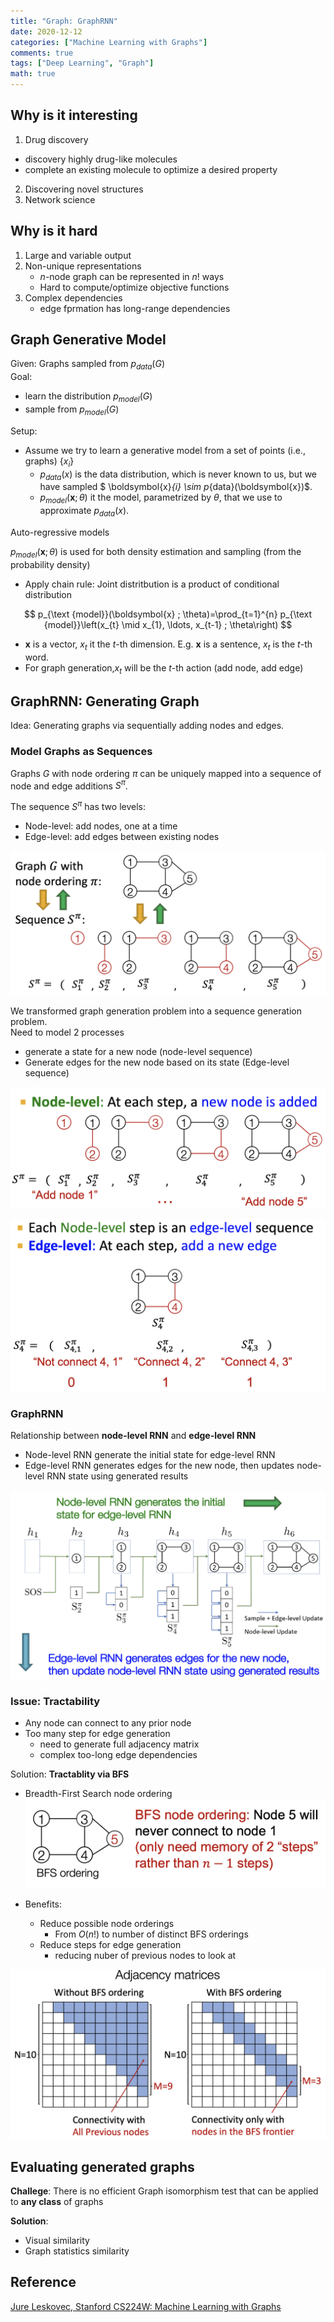 ```yaml
---
title: "Graph: GraphRNN"
date: 2020-12-12
categories: ["Machine Learning with Graphs"]
comments: true
tags: ["Deep Learning", "Graph"]
math: true
---
```


## Why is it interesting

1. Drug discovery
  - discovery highly drug-like molecules 
  - complete an existing molecule to optimize a desired property

2. Discovering novel structures 
3. Network science

## Why is it hard
1. Large and variable output
2. Non-unique representations
   - $n$-node graph can be represented in $n!$ ways
   - Hard to compute/optimize objective functions
3. Complex dependencies 
   - edge fprmation has long-range dependencies 

## Graph Generative Model

Given: Graphs sampled from $p_{data}(G)$  
Goal:   
  - learn the distribution $p_{model}(G)$
  - sample from $p_{model}(G)$

Setup:
  - Assume we try to learn a generative model from a set of points (i.e., graphs) $\lbrace x_i \rbrace$
    - $p_{data}(x)$ is the data distribution, which is never known to us, but we have sampled $
\boldsymbol{x}_{i} \sim p_{data}(\boldsymbol{x})$.
    - $p_{model}(\boldsymbol{x}; \theta)$ it the model, parametrized by $\theta$, that we use to approximate $p_{data}(x)$.

Auto-regressive models

$p_{model}(\boldsymbol{x}; \theta)$ is used for both density estimation and sampling (from the probability density)
  - Apply chain rule: Joint distritbution is a product of conditional distribution

$$
p_{\text {model}}(\boldsymbol{x} ; \theta)=\prod_{t=1}^{n} p_{\text {model}}\left(x_{t} \mid x_{1}, \ldots, x_{t-1} ; \theta\right)
$$

- $\boldsymbol{x}$ is a vector, $x_t$ it the $t$-th dimension. E.g. $\boldsymbol{x}$ is a sentence, $x_t$ is the $t$-th word.
- For graph generation,$x_t$ will be the $t$-th action (add node, add edge)

## GraphRNN: Generating Graph
Idea: Generating graphs via sequentially adding nodes and edges. 

### Model Graphs as Sequences 
Graphs $G$ with node ordering $\pi$ can be uniquely mapped into a sequence of node and edge additions $S^{\pi}$.

The sequence $S^{\pi}$ has two levels:
- Node-level: add nodes, one at a time
- Edge-level: add edges between existing nodes

![grnn1](/images/ml/grnn1.png)


We transformed graph generation problem into a sequence generation problem.  
Need to model 2 processes
- generate a state for a new node (node-level sequence)
- Generate edges for the new node based on its state (Edge-level sequence)

![grnn2](/images/ml/grnn2.png)

![grnn3](/images/ml/grnn3.png)
### GraphRNN
Relationship between **node-level RNN** and **edge-level RNN**
- Node-level RNN generate the initial state for edge-level RNN
- Edge-level RNN generates edges for the new node, then updates node-level RNN state using generated results

![grnn4](/images/ml/grnn4.png)

### Issue: Tractability

- Any node can connect to any prior node
- Too many step for edge generation
  - need to generate full adjacency matrix
  - complex too-long edge dependencies

Solution: **Tractablity via BFS**

- Breadth-First Search node ordering
![grnn5](/images/ml/grnn5.png)

- Benefits:
  - Reduce possible node orderings
    - From $O(n!)$ to number of distinct BFS orderings
  - Reduce steps for edge generation
    - reducing nuber of previous nodes to look at

![grnn6](/images/ml/grnn6.png)

## Evaluating generated graphs

**Challege**: There is no efficient Graph isomorphism test that can be applied to **any class** of graphs  

**Solution**:
  - Visual similarity
  - Graph statistics similarity 


## Reference

[Jure Leskovec, Stanford CS224W: Machine Learning with Graphs](http://cs224w.stanford.edu)